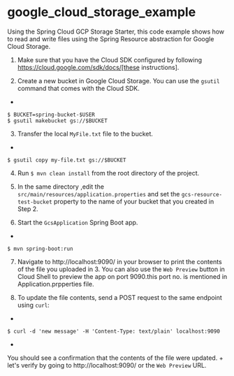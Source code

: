 # google_cloud_storage_example

Using the Spring Cloud GCP Storage Starter, 
this code example shows how to read and write files using the Spring Resource abstraction for Google Cloud Storage.


1. Make sure that you have the Cloud SDK configured by following https://cloud.google.com/sdk/docs/[these instructions].

2. Create a new bucket in Google Cloud Storage.
You can use the `gsutil` command that comes with the Cloud SDK.
+
```
$ BUCKET=spring-bucket-$USER
$ gsutil makebucket gs://$BUCKET
```

3. Transfer the local `MyFile.txt` file to the bucket.
+
```
$ gsutil copy my-file.txt gs://$BUCKET
```

4. Run `$ mvn clean install` from the root directory of the project.

5. In the same directory ,edit the
`src/main/resources/application.properties` and set the `gcs-resource-test-bucket` property to the name of your bucket
that you created in Step 2.

6. Start the `GcsApplication` Spring Boot app.
+
```
$ mvn spring-boot:run
```

7. Navigate to http://localhost:9090/ in your browser to print the contents of the file you uploaded in 3. You can also
use the `Web Preview` button in Cloud Shell to preview the app on port 9090.this port no. is mentioned in Application.prpperties file.

8. To update the file contents, send a POST request to the same endpoint using `curl`:
+
```
$ curl -d 'new message' -H 'Content-Type: text/plain' localhost:9090
```
+
You should see a confirmation that the contents of the file were updated.
+
let's verify by going to http://localhost:9090/ or the `Web Preview` URL.
